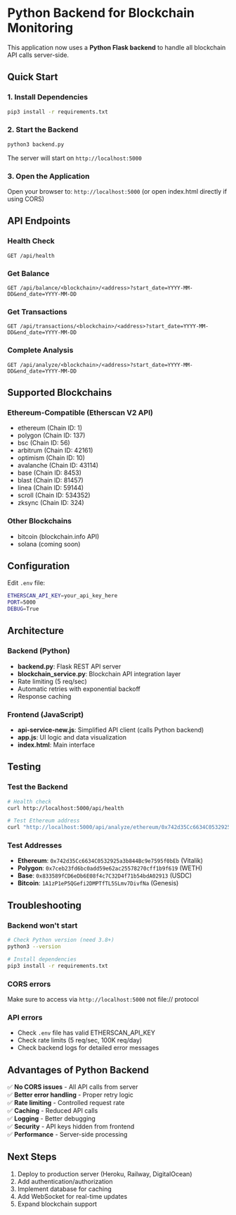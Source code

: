 # Python Backend for Blockchain Monitoring

This application now uses a **Python Flask backend** to handle all blockchain API calls server-side.

## Quick Start

### 1. Install Dependencies

```bash
pip3 install -r requirements.txt
```

### 2. Start the Backend

```bash
python3 backend.py
```

The server will start on `http://localhost:5000`

### 3. Open the Application

Open your browser to: `http://localhost:5000` (or open index.html directly if using CORS)

## API Endpoints

### Health Check
```
GET /api/health
```

### Get Balance
```
GET /api/balance/<blockchain>/<address>?start_date=YYYY-MM-DD&end_date=YYYY-MM-DD
```

### Get Transactions
```
GET /api/transactions/<blockchain>/<address>?start_date=YYYY-MM-DD&end_date=YYYY-MM-DD
```

### Complete Analysis
```
GET /api/analyze/<blockchain>/<address>?start_date=YYYY-MM-DD&end_date=YYYY-MM-DD
```

## Supported Blockchains

### Ethereum-Compatible (Etherscan V2 API)
- ethereum (Chain ID: 1)
- polygon (Chain ID: 137)
- bsc (Chain ID: 56)
- arbitrum (Chain ID: 42161)
- optimism (Chain ID: 10)
- avalanche (Chain ID: 43114)
- base (Chain ID: 8453)
- blast (Chain ID: 81457)
- linea (Chain ID: 59144)
- scroll (Chain ID: 534352)
- zksync (Chain ID: 324)

### Other Blockchains
- bitcoin (blockchain.info API)
- solana (coming soon)

## Configuration

Edit `.env` file:

```bash
ETHERSCAN_API_KEY=your_api_key_here
PORT=5000
DEBUG=True
```

## Architecture

### Backend (Python)
- **backend.py**: Flask REST API server
- **blockchain_service.py**: Blockchain API integration layer
- Rate limiting (5 req/sec)
- Automatic retries with exponential backoff
- Response caching

### Frontend (JavaScript)
- **api-service-new.js**: Simplified API client (calls Python backend)
- **app.js**: UI logic and data visualization
- **index.html**: Main interface

## Testing

### Test the Backend

```bash
# Health check
curl http://localhost:5000/api/health

# Test Ethereum address
curl "http://localhost:5000/api/analyze/ethereum/0x742d35Cc6634C0532925a3b844Bc9e7595f0bEb?start_date=2024-01-01&end_date=2024-12-31"
```

### Test Addresses

- **Ethereum**: `0x742d35Cc6634C0532925a3b844Bc9e7595f0bEb` (Vitalik)
- **Polygon**: `0x7ceb23fd6bc0add59e62ac25578270cff1b9f619` (WETH)
- **Base**: `0x833589fCD6eDb6E08f4c7C32D4f71b54bdA02913` (USDC)
- **Bitcoin**: `1A1zP1eP5QGefi2DMPTfTL5SLmv7DivfNa` (Genesis)

## Troubleshooting

### Backend won't start
```bash
# Check Python version (need 3.8+)
python3 --version

# Install dependencies
pip3 install -r requirements.txt
```

### CORS errors
Make sure to access via `http://localhost:5000` not file:// protocol

### API errors
- Check `.env` file has valid ETHERSCAN_API_KEY
- Check rate limits (5 req/sec, 100K req/day)
- Check backend logs for detailed error messages

## Advantages of Python Backend

✅ **No CORS issues** - All API calls from server  
✅ **Better error handling** - Proper retry logic  
✅ **Rate limiting** - Controlled request rate  
✅ **Caching** - Reduced API calls  
✅ **Logging** - Better debugging  
✅ **Security** - API keys hidden from frontend  
✅ **Performance** - Server-side processing  

## Next Steps

1. Deploy to production server (Heroku, Railway, DigitalOcean)
2. Add authentication/authorization
3. Implement database for caching
4. Add WebSocket for real-time updates
5. Expand blockchain support
